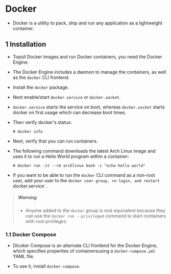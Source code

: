 # Docker

- Docker is a utility to pack, ship and run any application as a lightweight container.

## 1 Installation

- Topull Docker images and run Docker containers, you need the Docker Engine.

- The Docker Engine includes a daemon to manage the containers, as well as the `docker` CLI frontend.

- Install the `docker` package.

- Next enable/start `docker.service` or `docker.socket`.

- `docker.service` starts the service on boot, whereas `docker.socket` starts docker on first usage which can decrease boot times.

- Then verify docker's status:

    ```shell
    # docker info
    ```

- Next, verify that you can run containers.

- The following command downloads the latest Arch Linux image and uses it to run a Hello World program within a container:

    ```shell
    # docker run -it --rm archlinux bash -c "echo hello world"
    ```

- If you want to be able to run the `docker` CLI command as a non-root user, add your user to the `docker user group, re-login, and restart `docker.service`.

> ##### Warning
>
> - Anyone added to the `docker` group is root equivalent because they can use the `docker run --privileged` command to start containers with root privileges.

### 1.1 Docker Compose

- Dlcoker Compose is an alternate CLI frontend for the Docker Engine, which specifies properties of containersusing a `docker-compose.yml` YAML file.

- To use it, install `docker-compose`.
